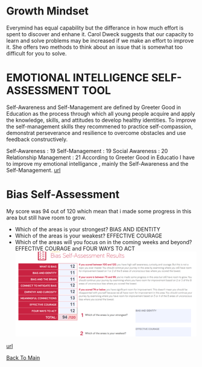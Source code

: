 # Growth Mindset
Everymind has equal capability but the differance in how much effort is spent to discover and enhane it.
 Carol Dweck suggests that our capacity to learn and solve problems may be increased if we make an effort to improve it. 
 She offers two methods to think about an issue that is somewhat too difficult for you to solve.

 # EMOTIONAL INTELLIGENCE SELF-ASSESSMENT TOOL 
 Self-Awareness and Self-Management are defined by Greeter Good in Education as the process through which all young people acquire and apply the knowledge, skills, and attitudes to develop healthy identities. To improve the self-management skills they recommened to practice self-compassion, demonstrat perseverance and resilience to overcome obstacles and use feedback constructively.
 
Self-Awareness : 19 Self-Management : 19 Social Awareness : 20 Relationship Management : 21 
 According to Greeter Good in Educatio I have to improve my emotional intelligance , mainly the Self-Awareness and the Self-Management.
 [url](https://codefellows.github.io/common_curriculum/career_coaching/201/emotional-intelligence-assessment.pdf)

# Bias Self-Assessment
My score was 94 out of 120 which mean that i made some progress in this area but still have room to grow.

 - Which of the areas is your strongest? BIAS AND IDENTITY
 - Which of the areas is your weakest? EFFECTIVE COURAGE
 - Which of the areas will you focus on in the coming weeks and beyond? EFFECTIVE COURAGE and FOUR WAYS TO ACT
 ![biAS_assesment](./images/bias%20self%20asesment.png)

 [url](https://codefellows.github.io/common_curriculum/career_coaching/301/bias-assessment.pdf)

[Back To Main](./README.md)